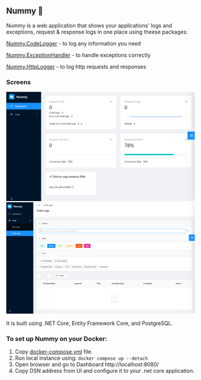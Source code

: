 ## Nummy 💎

Nummy is a web application that shows your applications' logs and exceptions, request & response logs in one place using theese packages:

[Nummy.CodeLogger](https://www.nuget.org/packages/Nummy.CodeLogger) - to log any information you need

[Nummy.ExceptionHandler](https://www.nuget.org/packages/Nummy.ExceptionHandler) - to handle exceptions correctly

[Nummy.HttpLogger](https://www.nuget.org/packages/Nummy.HttpLogger) - to log http requests and responses

### Screens

![Dashboard](NummyUi/wwwroot/screens/dashboard.png)
![CodeLogs](NummyUi/wwwroot/screens/code_logs.png)


It is built using .NET Core, Entity Framework Core, and PostgreSQL.

### To set up Nummy on your Docker:

1. Copy [docker-compose.yml](https://github.com/solarvoyager/Nummy/blob/fb5247f0b977d1d20424abc4c87f8a1c0d621bcd/docker-compose.yml) file.
2. Run local instance using: `docker compose up --detach`
3. Open browser and go to Dashboard http://localhost:8080/
4. Copy DSN address from UI and configure it to your .net core application.

